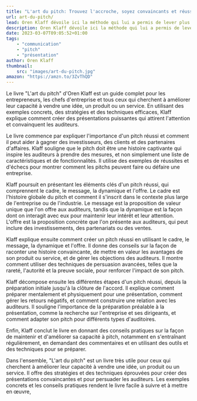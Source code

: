 ```yaml
---
title: "L'art du pitch: Trouvez l'accroche, soyez convaincants et réussissez vos deals"
url: art-du-pitch/
lead: Oren Klaff dévoile ici la méthode qui lui a permis de lever plus de 400 millions de dollars auprès d'investisseurs. S'appuyant sur les dernières avancées des neurosciences, il explique comment le cerveau prend les décisions, réagit à un pitch... et comment il est possible de sortir du lot.
description: Oren Klaff dévoile ici la méthode qui lui a permis de lever plus de 400 millions de dollars auprès d'investisseurs. S'appuyant sur les dernières avancées des neurosciences, il explique comment le cerveau prend les décisions, réagit à un pitch... et comment il est possible de sortir du lot.
date: 2023-03-07T09:05:52+01:00
tags:
    - "communication"
    - "pitch"
    - "présentation"
author: Oren Klaff
thumbnail: 
    src: "images/art-du-pitch.jpg"
amazon: "https://amzn.to/3ZvThQD"
---
```


Le livre "L'art du pitch" d'Oren Klaff est un guide complet pour les entrepreneurs, les chefs d'entreprise et tous ceux qui cherchent à améliorer leur capacité à vendre une idée, un produit ou un service. En utilisant des exemples concrets, des stratégies et des techniques efficaces, Klaff explique comment créer des présentations puissantes qui attirent l'attention et convainquent les auditeurs.

Le livre commence par expliquer l'importance d'un pitch réussi et comment il peut aider à gagner des investisseurs, des clients et des partenaires d'affaires. Klaff souligne que le pitch doit être une histoire captivante qui inspire les auditeurs à prendre des mesures, et non simplement une liste de caractéristiques et de fonctionnalités. Il utilise des exemples de réussites et d'échecs pour montrer comment les pitchs peuvent faire ou défaire une entreprise.

Klaff poursuit en présentant les éléments clés d'un pitch réussi, qui comprennent le cadre, le message, la dynamique et l'offre. Le cadre est l'histoire globale du pitch et comment il s'inscrit dans le contexte plus large de l'entreprise ou de l'industrie. Le message est la proposition de valeur unique que l'on offre aux auditeurs, tandis que la dynamique est la façon dont on interagit avec eux pour maintenir leur intérêt et leur attention. L'offre est la proposition concrète que l'on présente aux auditeurs, qui peut inclure des investissements, des partenariats ou des ventes.

Klaff explique ensuite comment créer un pitch réussi en utilisant le cadre, le message, la dynamique et l'offre. Il donne des conseils sur la façon de raconter une histoire convaincante, de mettre en valeur les avantages de son produit ou service, et de gérer les objections des auditeurs. Il montre comment utiliser des techniques de persuasion avancées, telles que la rareté, l'autorité et la preuve sociale, pour renforcer l'impact de son pitch.

Klaff décompose ensuite les différentes étapes d'un pitch réussi, depuis la préparation initiale jusqu'à la clôture de l'accord. Il explique comment préparer mentalement et physiquement pour une présentation, comment gérer les retours négatifs, et comment construire une relation avec les auditeurs. Il souligne l'importance de la préparation préalable à la présentation, comme la recherche sur l'entreprise et ses dirigeants, et comment adapter son pitch pour différents types d'auditoires.

Enfin, Klaff conclut le livre en donnant des conseils pratiques sur la façon de maintenir et d'améliorer sa capacité à pitch, notamment en s'entraînant régulièrement, en demandant des commentaires et en utilisant des outils et des techniques pour se préparer.

Dans l'ensemble, "L'art du pitch" est un livre très utile pour ceux qui cherchent à améliorer leur capacité à vendre une idée, un produit ou un service. Il offre des stratégies et des techniques éprouvées pour créer des présentations convaincantes et pour persuader les auditeurs. Les exemples concrets et les conseils pratiques rendent le livre facile à suivre et à mettre en œuvre,


